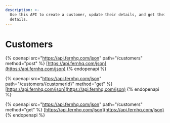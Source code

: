 ```yaml
---
description: >-
  Use this API to create a customer, update their details, and get their
  details.
---
```


# Customers

{% openapi src="https://api.fernhq.com/json" path="/customers" method="post" %}
[https://api.fernhq.com/json](https://api.fernhq.com/json)
{% endopenapi %}

{% openapi src="https://api.fernhq.com/json" path="/customers/{customerId}" method="get" %}
[https://api.fernhq.com/json](https://api.fernhq.com/json)
{% endopenapi %}

{% openapi src="https://api.fernhq.com/json" path="/customers" method="get" %}
[https://api.fernhq.com/json](https://api.fernhq.com/json)
{% endopenapi %}



